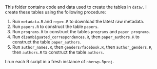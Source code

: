 This folder contains code and data used to create the tables in `data/`.
I create these tables using the following procedure:

1. Run `metadata.R` and `repec.R` to download the latest raw metadata.
2. Run `papers.R` to construct the table `papers`.
3. Run `programs.R` to construct the tables `programs` and `paper_programs`.
4. Run `disambiguated_correspondences.R`, then `paper_authors.R` to construct the table `paper_authors`.
5. Run `author_names.R`, then `genders/facebook.R`, then `author_genders.R`, then `authors.R` to construct the table `authors`.

I run each R script in a fresh instance of `nberwp.Rproj`.
